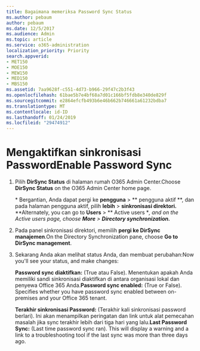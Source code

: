 ```yaml
---
title: Bagaimana memeriksa Password Sync Status
ms.author: pebaum
author: pebaum
ms.date: 12/5/2017
ms.audience: Admin
ms.topic: article
ms.service: o365-administration
localization_priority: Priority
search.appverid:
- MET150
- MOE150
- MEW150
- MED150
- MBS150
ms.assetid: 7aa9628f-c551-4d73-b966-29f47c2b3f43
ms.openlocfilehash: 61bae5b7e4bf68a7d01c166bf5fdb8e340de829f
ms.sourcegitcommit: e2864efcfb493b6e46b662b746661a61232bdba7
ms.translationtype: MT
ms.contentlocale: id-ID
ms.lasthandoff: 01/24/2019
ms.locfileid: "29474912"
---
```

# <a name="enable-password-sync"></a><span data-ttu-id="fb6b4-102">Mengaktifkan sinkronisasi Password</span><span class="sxs-lookup"><span data-stu-id="fb6b4-102">Enable Password Sync</span></span>

1.  <span data-ttu-id="fb6b4-103">Pilih **DirSync Status** di halaman rumah O365 Admin Center.</span><span class="sxs-lookup"><span data-stu-id="fb6b4-103">Choose **DirSync Status** on the O365 Admin Center home page.</span></span> 
    
     <span data-ttu-id="fb6b4-104">\* Bergantian, Anda dapat pergi ke **pengguna** \> \*\* pengguna aktif \*\*, dan pada halaman pengguna aktif, pilih **lebih** \> **sinkronisasi direktori.** \*</span><span class="sxs-lookup"><span data-stu-id="fb6b4-104">\*Alternately, you can go to **Users** \> \*\* Active users \**, and on the Active users page, choose **More** \> **Directory synchronization.***</span></span> 
    
2. <span data-ttu-id="fb6b4-105">Pada panel sinkronisasi direktori, memilih **pergi ke DirSync manajemen**.</span><span class="sxs-lookup"><span data-stu-id="fb6b4-105">On the Directory Synchronization pane, choose **Go to DirSync management**.</span></span> 
    
3. <span data-ttu-id="fb6b4-106">Sekarang Anda akan melihat status Anda, dan membuat perubahan:</span><span class="sxs-lookup"><span data-stu-id="fb6b4-106">Now you'll see your status, and make changes:</span></span>
    
    <span data-ttu-id="fb6b4-p101">**Password sync diaktifkan:** (True atau False). Menentukan apakah Anda memiliki sandi sinkronisasi diaktifkan di antara organisasi lokal dan penyewa Office 365 Anda.</span><span class="sxs-lookup"><span data-stu-id="fb6b4-p101">**Password sync enabled:** (True or False). Specifies whether you have password sync enabled between on-premises and your Office 365 tenant.</span></span> 
    
    <span data-ttu-id="fb6b4-p102">**Terakhir sinkronisasi Password:** (Terakhir kali sinkronisasi password berlari). Ini akan menampilkan peringatan dan link untuk alat pemecahan masalah jika sync terakhir lebih dari tiga hari yang lalu.</span><span class="sxs-lookup"><span data-stu-id="fb6b4-p102">**Last Password Sync:** (Last time password sync ran). This will display a warning and a link to a troubleshooting tool if the last sync was more than three days ago.</span></span> 
    

